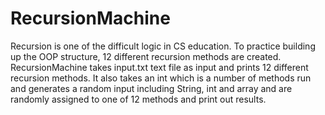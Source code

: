 # RecursionMachine
Recursion is one of the difficult logic in CS education. 
To practice building up the OOP structure, 12 different recursion methods are created.
RecursionMachine takes input.txt text file as input and prints 12 different recursion methods.
It also takes an int which is a number of methods run and generates a random input including 
String, int and array and are randomly assigned to one of 12 methods and print out results.


